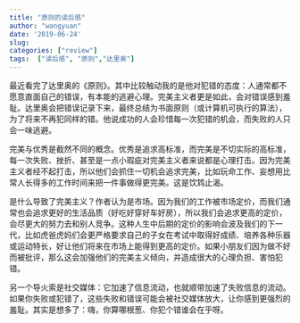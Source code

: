 ```yaml
---
title: "原则的读后感"
author: "wangyuan"
date: '2019-06-24'
slug: 
categories: ["review"]
tags:  ["读后感", "原则","达里奥"]
---
```

最近看完了达里奥的《原则》。其中比较触动我的是他对犯错的态度：人通常都不愿意直面自己的错误，有本能的逃避心理。完美主义者更是如此，会对错误感到羞耻。达里奥会把错误记录下来，最终总结为书面原则（或计算机可执行的算法），为了将来不再犯同样的错。他说成功的人会珍惜每一次犯错的机会，而失败的人只会一味逃避。

完美与优秀是截然不同的概念。优秀是追求高标准，而完美是不切实际的高标准，每一次失败、挫折、甚至是一点小瑕疵对完美主义者来说都是心理打击。因为完美主义者经不起打击，所以他们会抓住一切机会追求完美，比如玩命工作、妄想用比常人长得多的工作时间来把一件事做得更完美。这是饮鸩止渴。

是什么导致了完美主义？作者认为是市场。因为我们的工作被市场定价，而我们通常也会追求更好的生活品质（好吃好穿好车好房），所以我们会追求更高的定价，会尽更大的努力去和别人竞争。这种人生中后期的定价的影响会波及我们的下一代，比如虎爸虎妈们会更严格要求自己的子女在考试中取得好成绩、培养各种乐器或运动特长，好让他们将来在市场上能得到更高的定价。如果小朋友们因为做不好而被批评，那么这会加强他们的完美主义倾向，并造成很大的心理负担、害怕犯错。

另一个导火索是社交媒体：它加速了信息流动，也就顺带加速了失败信息的流动。如果你失败或犯错了，这些失败和错误可能会被社交媒体放大，让你感到更强烈的羞耻。其实是想多了：嗨，你算哪根葱、你犯个错谁会在乎呀。
